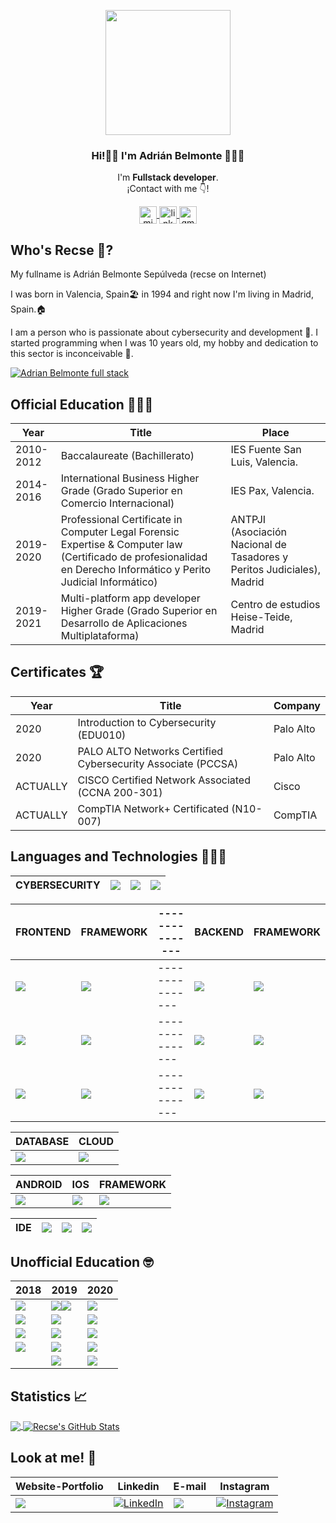 <p align="center" width="300">
   <img align="center" width="200" src="https://avatars.githubusercontent.com/u/49881984?v=4" />
   <h3 align="center">Hi!👋🏻 I'm Adrián Belmonte 👨🏻‍💻</h3>
</p>

<p align="center">I'm <strong>Fullstack developer</strong>.<br />¡Contact with me 👇!</p>
<p align="center">

  <a href="https://www.instagram.com/therecse/" target="blank">
    <img align="center" src="https://cdn.jsdelivr.net/npm/simple-icons@3.0.1/icons/instagram.svg" alt="midu.dev" height="28px" width="28px" />
  </a>
  <a href="http://linkedin.com/in/belmonteadrian" target="blank">
    <img align="center" src="https://cdn.jsdelivr.net/npm/simple-icons@3.0.1/icons/linkedin.svg" alt="link" height="28px" width="28px" />
  </a>
   <a href=mailto:"adrianbelmonte94@gmail.com" target="blank">
    <img align="center" src="https://cdn.jsdelivr.net/npm/simple-icons@3.0.1/icons/gmail.svg" alt="gmail" height="28px" width="28px" />
  </a>
  
</p>

## Who's Recse 👦?

My fullname is Adrián Belmonte Sepúlveda (recse on Internet)

I was born in Valencia, Spain🏖️ in 1994 and right now I'm living in Madrid, Spain.🏠

I am a person who is passionate about cybersecurity and development 💙. I started programming when I was 10 years old, my hobby and dedication to this sector is inconceivable 🏃.

[![Adrian Belmonte full stack](https://res.cloudinary.com/dwmajyctx/image/upload/v1623680955/_designed_with_EDIT.org_1_d6vos1.jpg)](https://www.adrianbelmonte.es)


## Official Education 👨🏻‍🎓

| Year | Title | Place |
| ------------- | ------------- | ------------- |
| 2010-2012  | Baccalaureate (Bachillerato)  | IES Fuente San Luis, Valencia.  |
| 2014-2016  | International Business Higher Grade (Grado Superior en Comercio Internacional)  | IES Pax, Valencia.  |
| 2019-2020  | Professional Certificate in Computer Legal Forensic Expertise & Computer law (Certificado de profesionalidad en Derecho Informático y Perito Judicial Informático)  | ANTPJI (Asociación Nacional de Tasadores y Peritos Judiciales), Madrid  |
| 2019-2021  | Multi-platform app developer Higher Grade (Grado Superior en Desarrollo de Aplicaciones Multiplataforma)  | Centro de estudios Heise-Teide, Madrid  |
## Certificates 🏆

| Year | Title | Company |
| ------------- | ------------- | ------------- |
| 2020 |  Introduction to Cybersecurity (EDU010)  | Palo Alto  |
| 2020  | PALO ALTO Networks Certified Cybersecurity Associate (PCCSA)  | Palo Alto  |
| ACTUALLY  | CISCO Certified Network Associated (CCNA 200-301)  | Cisco  |
| ACTUALLY | CompTIA Network+ Certificated (N10-007)  | CompTIA  |
## Languages and Technologies 👨🏻‍💻

| CYBERSECURITY | ![](https://img.shields.io/badge/PowerShell-5391FE?style=for-the-badge&logo=PowerShell&logoColor=white) | ![](https://img.shields.io/badge/Shell_Script-121011?style=for-the-badge&logo=gnu-bash&logoColor=white) | ![](https://img.shields.io/badge/Kali_Linux-557C94?style=for-the-badge&logo=kali-linux&logoColor=white) |
|---------------|---------------------------------------------------------------------------------------------------------|---------------------------------------------------------------------------------------------------------|:-------------------------------------------------------------------------------------------------------:|

| FRONTEND                                                                                                 | FRAMEWORK                                                                                                  | --------------- | BACKEND                                                                                           | FRAMEWORK                                                                                             |
|----------------------------------------------------------------------------------------------------------|------------------------------------------------------------------------------------------------------------|-----------------|---------------------------------------------------------------------------------------------------|-------------------------------------------------------------------------------------------------------|
| ![](https://img.shields.io/badge/HTML5-E34F26?style=for-the-badge&logo=html5&logoColor=white)            | ![](https://img.shields.io/badge/React-20232A?style=for-the-badge&logo=react&logoColor=61DAFB)             | --------------- | ![](https://img.shields.io/badge/Python-3776AB?style=for-the-badge&logo=python&logoColor=white)   | ![](https://img.shields.io/badge/Node.js-43853D?style=for-the-badge&logo=node-dot-js&logoColor=white) |
| ![](https://img.shields.io/badge/CSS3-1572B6?style=for-the-badge&logo=css3&logoColor=white)              | ![](https://img.shields.io/badge/Angular-DD0031?style=for-the-badge&logo=angular&logoColor=white)          | --------------- | ![](https://img.shields.io/badge/C%2B%2B-00599C?style=for-the-badge&logo=c%2B%2B&logoColor=white) | ![](https://img.shields.io/badge/firebase-ffca28?style=for-the-badge&logo=firebase&logoColor=black)   |
| ![](https://img.shields.io/badge/JavaScript-323330?style=for-the-badge&logo=javascript&logoColor=F7DF1E) | ![](https://img.shields.io/badge/Material--UI-0081CB?style=for-the-badge&logo=material-ui&logoColor=white) | --------------- | ![](https://img.shields.io/badge/Java-ED8B00?style=for-the-badge&logo=java&logoColor=white)       | ![](https://img.shields.io/badge/Git-F05032?style=for-the-badge&logo=git&logoColor=white)             |

| DATABASE                                                                                      | CLOUD                                                                                           |
|-----------------------------------------------------------------------------------------------|-------------------------------------------------------------------------------------------------|
| ![](https://img.shields.io/badge/MySQL-00000F?style=for-the-badge&logo=mysql&logoColor=white) | ![](https://img.shields.io/badge/Docker-2CA5E0?style=for-the-badge&logo=docker&logoColor=white) |

| ANDROID                                                                                          | IOS                                                                                           | FRAMEWORK                                                                                         |
|--------------------------------------------------------------------------------------------------|-----------------------------------------------------------------------------------------------|---------------------------------------------------------------------------------------------------|
| ![](https://img.shields.io/badge/Kotlin-0095D5?&style=for-the-badge&logo=kotlin&logoColor=white) | ![](https://img.shields.io/badge/Swift-FA7343?style=for-the-badge&logo=swift&logoColor=white) | ![](https://img.shields.io/badge/Flutter-02569B?style=for-the-badge&logo=flutter&logoColor=white) |

| IDE | ![](https://img.shields.io/badge/Visual_Studio_Code-0078D4?style=for-the-badge&logo=visual%20studio%20code&logoColor=white) | ![](https://img.shields.io/badge/Eclipse-2C2255?style=for-the-badge&logo=eclipse&logoColor=white) | ![](https://img.shields.io/badge/VIM-%2311AB00.svg?&style=for-the-badge&logo=vim&logoColor=white) |
|-----|-----------------------------------------------------------------------------------------------------------------------------|---------------------------------------------------------------------------------------------------|---------------------------------------------------------------------------------------------------|


## Unofficial Education 🤓

| 2018 | 2019 | 2020 |
| ------------- | ------------- | ------------- |
| ![](https://img.shields.io/badge/Google%20Act%C3%ADvate-Curso%20de%20Introducci%C3%B3n%20al%20Desarrollo%20Web:%20HTML-cyan)  |  ![](https://img.shields.io/badge/Udemy-Introducci%C3%B3n%20a%20Linux-red)![](https://img.shields.io/badge/Udemy-Shopify-red)  | ![](https://img.shields.io/badge/Udemy-Bash:%20Interprete%20de%20comandos%20de%20Linux-red)  |
| ![](https://img.shields.io/badge/Google%20Act%C3%ADvate-Curso%20de%20Introducci%C3%B3n%20al%20Desarrollo%20Web:%20CSS-cyan)  | ![](https://img.shields.io/badge/Udemy-Aprende%20PHP%20desde%20cero-red)  | ![](https://img.shields.io/badge/Udemy-Introducci%C3%B3n%20a%20Java%20desde%20cero-red) |
|![](https://img.shields.io/badge/LinkedIn-Big%20Data%20con%20un%20caf%C3%A9-blue)   | ![](https://img.shields.io/badge/Udemy-SQL%20Server:%20Sentencias%20y%20procedimientos-red)  | ![](https://img.shields.io/badge/Udemy-Aprende%20a%20enviar%20correo%20con%20PHP,%20MySQL%20y%20HTML-red)  
| ![](https://img.shields.io/badge/LinkedIn-DevOps%20con%20un%20caf%C3%A9-blue)| ![](https://img.shields.io/badge/Udemy-Desarrollo%20web%20en%20HTML-red)  |  ![](https://img.shields.io/badge/Udemy-M%C3%A1ster%20en%20Python-red)
|   | ![](https://img.shields.io/badge/LinkedIn-Productividad%20con%20un%20caf%C3%A9-blue)  | ![](https://img.shields.io/badge/Codigo%20Facilito-Curso%20profesional%20de%20Python-green)   


## Statistics 📈

<a href="https://github.com/recse/recse">
  <img align="center" src="https://github-readme-stats.vercel.app/api/top-langs/?username=recse&tex&title_color=ffffff&text_color=c9cacc&icon_color=2bbc8a&bg_color=1d1f21&langs_count=10" />
</a>
<a href="https://github.com/recse/recse">
  <img align="center" src="https://github-readme-stats.vercel.app/api?username=recse&show_icons=true&line_height=27&count_private=true&title_color=ffffff&text_color=c9cacc&icon_color=2bbc8a&bg_color=1d1f21" alt="Recse's GitHub Stats" />
</a>

## Look at me! 👀
| Website-Portfolio | Linkedin | E-mail | Instagram |
| ------------- | ------------- | ------------- | ------------- |
| <a href="https://www.adrianbelmonte.com" target="_blank"><img src="https://img.shields.io/badge/www.adrianbelmonte.com-www.adrianbelmonte.com-white">  | <a href="http://linkedin.com/in/belmonteadrian" target="_blank"><img alt="LinkedIn" src="https://img.shields.io/badge/linkedin-%230077B5.svg?style=for-the-badge&logo=linkedin&logoColor=white" /> | <a href="mailto: adrianbelmonte94@gmail.com" target="blank"><img src="https://img.shields.io/badge/gmail-D14836?style=for-the-badge&logo=gmail&logoColor=white" /> | <a href="https://www.instagram.com/therecse/?hl=es" target="_blank"><img alt="Instagram" src="https://img.shields.io/badge/instagram-%23E4405F.svg?style=for-the-badge&logo=Instagram&logoColor=white" /> |



